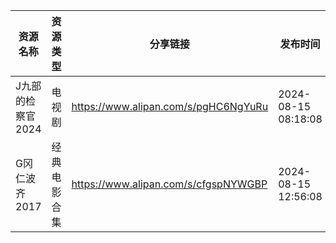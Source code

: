| 资源名称        | 资源类型   | 分享链接                                 | 发布时间                |
| ----------- | ------ | ------------------------------------ | ------------------- |
| J九部的检察官2024 | 电视剧    | https://www.alipan.com/s/pgHC6NgYuRu | 2024-08-15 08:18:08 |
| G冈仁波齐2017   | 经典电影合集 | https://www.alipan.com/s/cfgspNYWGBP | 2024-08-15 12:56:08 |
